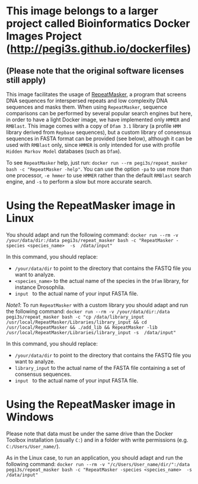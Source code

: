# This image belongs to a larger project called Bioinformatics Docker Images Project (http://pegi3s.github.io/dockerfiles)
## (Please note that the original software licenses still apply)

This image facilitates the usage of [RepeatMasker](http://www.repeatmasker.org/), a program that screens DNA sequences for interspersed repeats and low complexity DNA sequences and masks them. When using `RepeatMasker`, sequence comparisons can be performed by several popular search engines but here, in order to have a light Docker image, we have implemented only `HMMER` and `RMBlast`. This image comes with a copy of `Dfam 3.1` library (a profile `HMM` library derived from `Repbase` sequences), but a custom library of consensus sequences in FASTA format can be provided (see below), although it can be used with `RMBlast` only, since `HMMER` is only intended for use with profile `Hidden Markov Model` databases (such as `Dfam`).

To see `RepeatMasker` help, just run:  `docker run --rm pegi3s/repeat_masker bash -c "RepeatMasker -help"`. You can use the option `-pa` to use more than one processor, `-e hmmer` to use `HMMER` rather than the default `RMBlast` search engine, and `-s` to perform a slow but more accurate search.

# Using the RepeatMasker image in Linux
You should adapt and run the following command: `docker run --rm -v /your/data/dir:/data pegi3s/repeat_masker bash -c "RepeatMasker -species <species_name>  -s  /data/input"`

In this command, you should replace:
- `/your/data/dir` to point to the directory that contains the FASTQ file you want to analyze.
- `<species_name>` to the actual name of the species in the `Dfam` library, for instance Drosophila.
- `input ` to the actual name of your input FASTA file.

*Note1*:
To run `RepeatMasker` with a custom library you should adapt and run the following command: `docker run --rm -v /your/data/dir:/data pegi3s/repeat_masker bash -c "cp /data/library_input /usr/local/RepeatMasker/Libraries/library_input && cd /usr/local/RepeatMasker && ./add_lib && RepeatMasker -lib /usr/local/RepeatMasker/Libraries/library_input -s  /data/input"`

In this command, you should replace:
- `/your/data/dir` to point to the directory that contains the FASTQ file you want to analyze.
- `library_input` to the actual name of the FASTA file containing a set of consensus sequences.
- `input ` to the actual name of your input FASTA file.

# Using the RepeatMasker image in Windows

Please note that data must be under the same drive than the Docker Toolbox installation (usually `C:`) and in a folder with write permissions (e.g. `C:/Users/User_name/`).

As in the Linux case, to run an application, you should adapt and run the following command: `docker run --rm -v "/c/Users/User_name/dir/":/data pegi3s/repeat_masker bash -c "RepeatMasker -species <species_name>  -s  /data/input"`